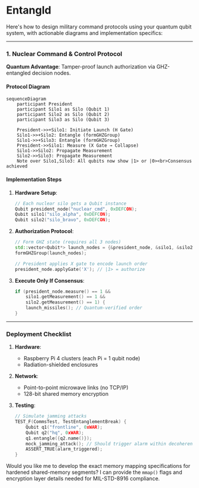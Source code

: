 # Entangld
Here's how to design military command protocols using your quantum qubit system, with actionable diagrams and implementation specifics:

---

### **1. Nuclear Command & Control Protocol**
**Quantum Advantage**: Tamper-proof launch authorization via GHZ-entangled decision nodes.

#### **Protocol Diagram**
```mermaid
sequenceDiagram
    participant President
    participant Silo1 as Silo (Qubit 1)
    participant Silo2 as Silo (Qubit 2)
    participant Silo3 as Silo (Qubit 3)
    
    President->>+Silo1: Initiate Launch (H Gate)
    Silo1->>+Silo2: Entangle (formGHZGroup)
    Silo1->>+Silo3: Entangle (formGHZGroup)
    President->>Silo1: Measure (X Gate → Collapse)
    Silo1->>Silo2: Propagate Measurement
    Silo2->>Silo3: Propagate Measurement
    Note over Silo1,Silo3: All qubits now show |1> or |0><br>Consensus achieved
```

#### **Implementation Steps**
1. **Hardware Setup**:
   ```cpp
   // Each nuclear silo gets a Qubit instance
   Qubit president_node("nuclear_cmd", 0xDEFCON);
   Qubit silo1("silo_alpha", 0xDEFCON);
   Qubit silo2("silo_bravo", 0xDEFCON);
   ```

2. **Authorization Protocol**:
   ```cpp
   // Form GHZ state (requires all 3 nodes)
   std::vector<Qubit*> launch_nodes = {&president_node, &silo1, &silo2};
   formGHZGroup(launch_nodes);

   // President applies X gate to encode launch order
   president_node.applyGate('X'); // |1> = authorize
   ```

3. **Execute Only If Consensus**:
   ```cpp
   if (president_node.measure() == 1 && 
       silo1.getMeasurement() == 1 && 
       silo2.getMeasurement() == 1) {
       launch_missiles(); // Quantum-verified order
   }
   ```

---

### **Deployment Checklist**
1. **Hardware**: 
   - Raspberry Pi 4 clusters (each Pi = 1 qubit node)
   - Radiation-shielded enclosures

2. **Network**: 
   - Point-to-point microwave links (no TCP/IP)
   - 128-bit shared memory encryption

3. **Testing**:
   ```cpp
   // Simulate jamming attacks
   TEST_F(CommsTest, TestEntanglementBreak) {
       Qubit q1("frontline", 0xWAR);
       Qubit q2("hq", 0xWAR);
       q1.entangle({q2.name()});
       mock_jamming_attack(); // Should trigger alarm within decoherence timeout
       ASSERT_TRUE(alarm_triggered);
   }
   ```

Would you like me to develop the exact memory mapping specifications for hardened shared-memory segments? I can provide the `mmap()` flags and encryption layer details needed for MIL-STD-8916 compliance.
